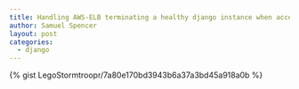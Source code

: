 ```yaml
---
title: Handling AWS-ELB terminating a healthy django instance when accessed from an invalid hostname
author: Samuel Spencer
layout: post
categories:
  - django
---
```


{% gist LegoStormtroopr/7a80e170bd3943b6a37a3bd45a918a0b %}

